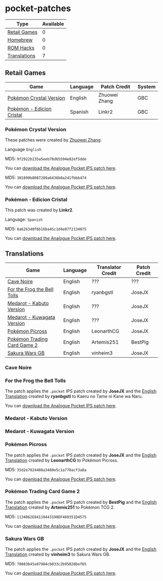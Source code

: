 # pocket-patches

Type | Available 
--- | --- 
[Retail Games](#retail-games) | 0
[Homebrew](#homebrew) | 0
[ROM Hacks](#rom-hacks) | 0
[Translations](#Translations) | 7

## Retail Games

Game | Language | Patch Credit | System 
--- | --- | --- | --- 
[Pokémon Crystal Version](#pokémon-crystal-version) | English | Zhuowei Zhang | GBC
[Pokémon - Edicion Cristal](#pokémon---edicion-cristal) | Spanish | Linkr2 | GBC

### Pokémon Crystal Version

These patches were created by [Zhuowei Zhang](https://twitter.com/Zhuowei).

Language `English`

MD5: `9f2922b235a5eeb78d65594e82ef5dde`

You can [download the Analogue Pocket IPS patch here](https://github.com/jduckett95/misc-pocket-patches/raw/main/pokecrystal.ips).

MD5: `301899b8087289a6436b0a241fbbb474`

You can [download the Analogue Pocket IPS patch here](https://github.com/jduckett95/misc-pocket-patches/raw/main/pokecrystal11.ips).

### Pokémon - Edicion Cristal

This patch was created by **Linkr2**.

Language: `Spanish`

MD5: `8a626340f6b16ba45c1d4e07f2134875`

You can [download the Analogue Pocket IPS patch here](https://github.com/jduckett95/misc-pocket-patches/raw/main/Pokemon_-_Edicion_Cristal_Spain_Pocket_Patch.ips).

## Translations

Game | Language | Translator Credit | Patch Credit 
--- | --- | --- | --- 
[Cave Noire](#cave-noire) | English | ??? | ???
[For the Frog the Bell Tolls](#for-the-frog-the-bell-tolls) | English | ryanbgstl | JoseJX
[Medarot - Kabuto Version](#medarot---kabuto-version) | English | ??? | JoseJX
[Medarot - Kuwagata Version](#medarot---kuwagata-version) | English | ??? | JoseJX
[Pokémon Picross](#pokémon-picross) | English | LeonarthCG | JoseJX
[Pokémon Trading Card Game 2](#pokémon-trading-card-game-2) | English | Artemis251 | BestPig
[Sakura Wars GB](#sakura-wars-gb) | English | vinheim3 | JoseJX

### Cave Noire

### For the Frog the Bell Tolls

The patch applies the `.pocket` IPS patch created by **JoseJX** and the [English Translation](https://www.romhacking.net/translations/1623/) created by **ryanbgstl** to Kaeru no Tame ni Kane wa Naru.

You can [download the Analogue Pocket IPS patch here](https://github.com/jduckett95/misc-pocket-patches/raw/main/Frog%20English%20Pocket%20Patch.ips).

### Medarot - Kabuto Version

### Medarot - Kuwagata Version

### Pokémon Picross

The patch applies the `.pocket` IPS patch created by **JoseJX** and the [English Translation](https://www.romhacking.net/translations/5702/) created by **LeonarthCG** to Pokémon Picross.

MD5: `35d2e7924408a3460e5c1a770acf3a8a`

You can [download the Analogue Pocket IPS patch here](https://github.com/jduckett95/misc-pocket-patches/raw/main/Picross%20ENG%20v1-2%20Pocket.ips).

### Pokémon Trading Card Game 2

The patch applies the `.pocket` IPS patch created by **BestPig** and the [English Translation](https://www.romhacking.net/translations/1736/) created by **Artemis251** to Pokémon TCG 2.

MD5: `1134862E84110443190DF460351D4575`

You can [download the Analogue Pocket IPS patch here](https://github.com/jduckett95/misc-pocket-patches/raw/main/TCG2%20English%20%2B%20Pocket.ips).

### Sakura Wars GB

The patch applies the `.pocket` IPS patch created by **JoseJX** and the [English Translation](https://github.com/vinheim3/sakuraWars1-disasm) created by **vinheim3** to Sakura Wars GB.

MD5: `70883b45a97984cb033c2b95028bef65`

You can [download the Analogue Pocket IPS patch here](https://github.com/jduckett95/misc-pocket-patches/raw/main/Sakura%20Wars%20ENG%20Pocket.ips).
